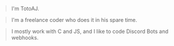 > I'm TotoAJ.
 
> I'm a freelance coder who does it in his spare time.
 
> I mostly work with C and JS, and I like to code Discord Bots and webhooks.
